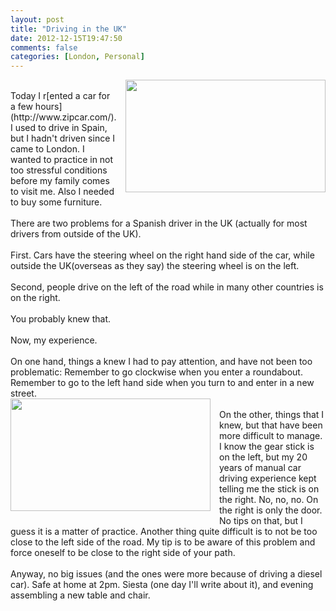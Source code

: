 ```yaml
---
layout: post
title: "Driving in the UK"
date: 2012-12-15T19:47:50
comments: false
categories: [London, Personal]
---
```


<div class="separator" style="clear: both; text-align: center;"><a href="http://2.bp.blogspot.com/-uSdAKZZk4q8/UMzFl2iSPZI/AAAAAAAAAYo/biTxEmCNF4Q/s1600/DSC_0066.jpg" imageanchor="1" style="clear: right; float: right; margin-bottom: 1em; margin-left: 1em;"><img border="0" height="180" src="http://2.bp.blogspot.com/-uSdAKZZk4q8/UMzFl2iSPZI/AAAAAAAAAYo/biTxEmCNF4Q/s320/DSC_0066.jpg" width="320" /></a></div><br /><div>Today I r[ented a car for a few hours](http://www.zipcar.com/). I used to drive in Spain, but I hadn't driven since I came to London. I wanted to practice in not too stressful conditions before my family comes to visit me. Also I needed to buy some furniture.</div><div><br /></div><div>There are two problems for a Spanish driver in the UK (actually for most drivers from outside of the UK).&nbsp;</div><div><br /></div><div>First. Cars have the steering wheel on the right hand side of the car, while outside the UK(overseas as they say) the steering wheel is on the left.&nbsp;</div><div><br /></div><div>Second, people drive on the left of the road while in many other countries is on the right.</div><div><br /></div><div>You probably knew that.</div><div><br /></div><div>Now, my experience.</div><div><br /></div><div>On one hand, things a knew I had to pay attention, and have not been too problematic: Remember to go clockwise when you enter a roundabout. Remember to go to the left hand side when you turn to and enter in a new street.</div><div><div class="separator" style="clear: both; text-align: center;"><a href="http://4.bp.blogspot.com/-nTfsCUlDDb8/UMzTzeR784I/AAAAAAAAAY4/V4I3l_nnKrU/s1600/DSC_0065.jpg" imageanchor="1" style="clear: left; float: left; margin-bottom: 1em; margin-right: 1em;"><img border="0" height="180" src="http://4.bp.blogspot.com/-nTfsCUlDDb8/UMzTzeR784I/AAAAAAAAAY4/V4I3l_nnKrU/s320/DSC_0065.jpg" width="320" /></a></div><br /></div><div>On the other, things that I knew, but that have been more difficult to manage. I know the gear stick is on the left, but my 20 years of manual car driving experience kept telling me the stick is on the right. No, no, no. On the right is only the door. No tips on that, but I guess it is a matter of practice. Another thing quite difficult is to not be too close to the left side of the road. My tip is to be aware of this problem and force oneself to be close to the right side of your path.</div><div><br /></div><div>Anyway, no big issues (and the ones were more because of driving a diesel car). Safe at home at 2pm. Siesta (one day I'll write about it), and evening assembling a new table and chair.</div><div><br /></div><div><br /></div>
